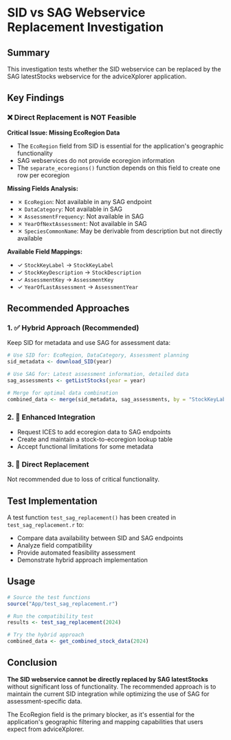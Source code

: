 # SID vs SAG Webservice Replacement Investigation

## Summary
This investigation tests whether the SID webservice can be replaced by the SAG latestStocks webservice for the adviceXplorer application.

## Key Findings

### ❌ Direct Replacement is NOT Feasible

**Critical Issue: Missing EcoRegion Data**
- The `EcoRegion` field from SID is essential for the application's geographic functionality
- SAG webservices do not provide ecoregion information
- The `separate_ecoregions()` function depends on this field to create one row per ecoregion

**Missing Fields Analysis:**
- ✗ `EcoRegion`: Not available in any SAG endpoint
- ✗ `DataCategory`: Not available in SAG
- ✗ `AssessmentFrequency`: Not available in SAG  
- ✗ `YearOfNextAssessment`: Not available in SAG
- ✗ `SpeciesCommonName`: May be derivable from description but not directly available

**Available Field Mappings:**
- ✓ `StockKeyLabel` → `StockKeyLabel`
- ✓ `StockKeyDescription` → `StockDescription` 
- ✓ `AssessmentKey` → `AssessmentKey`
- ✓ `YearOfLastAssessment` → `AssessmentYear`

## Recommended Approaches

### 1. ✅ Hybrid Approach (Recommended)
Keep SID for metadata and use SAG for assessment data:

```r
# Use SID for: EcoRegion, DataCategory, Assessment planning
sid_metadata <- download_SID(year) 

# Use SAG for: Latest assessment information, detailed data
sag_assessments <- getListStocks(year = year)

# Merge for optimal data combination
combined_data <- merge(sid_metadata, sag_assessments, by = "StockKeyLabel")
```

### 2. 🔄 Enhanced Integration
- Request ICES to add ecoregion data to SAG endpoints
- Create and maintain a stock-to-ecoregion lookup table
- Accept functional limitations for some metadata

### 3. 🚫 Direct Replacement
Not recommended due to loss of critical functionality.

## Test Implementation

A test function `test_sag_replacement()` has been created in `test_sag_replacement.r` to:
- Compare data availability between SID and SAG endpoints
- Analyze field compatibility
- Provide automated feasibility assessment
- Demonstrate hybrid approach implementation

## Usage

```r
# Source the test functions
source("App/test_sag_replacement.r")

# Run the compatibility test
results <- test_sag_replacement(2024)

# Try the hybrid approach
combined_data <- get_combined_stock_data(2024)
```

## Conclusion

**The SID webservice cannot be directly replaced by SAG latestStocks** without significant loss of functionality. The recommended approach is to maintain the current SID integration while optimizing the use of SAG for assessment-specific data.

The EcoRegion field is the primary blocker, as it's essential for the application's geographic filtering and mapping capabilities that users expect from adviceXplorer.